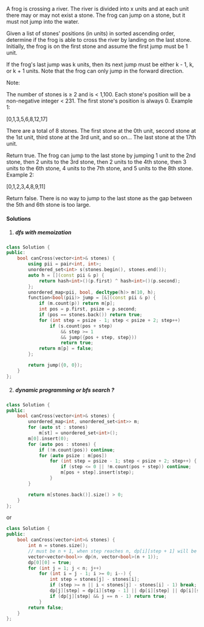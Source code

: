 A frog is crossing a river. The river is divided into x units and at each unit there may or may not exist a stone. The frog can jump on a stone, but it must not jump into the water.

Given a list of stones' positions (in units) in sorted ascending order, determine if the frog is able to cross the river by landing on the last stone. Initially, the frog is on the first stone and assume the first jump must be 1 unit.

If the frog's last jump was k units, then its next jump must be either k - 1, k, or k + 1 units. Note that the frog can only jump in the forward direction.

Note:

The number of stones is ≥ 2 and is < 1,100.
Each stone's position will be a non-negative integer < 231.
The first stone's position is always 0.
Example 1:

[0,1,3,5,6,8,12,17]

There are a total of 8 stones.
The first stone at the 0th unit, second stone at the 1st unit,
third stone at the 3rd unit, and so on...
The last stone at the 17th unit.

Return true. The frog can jump to the last stone by jumping 
1 unit to the 2nd stone, then 2 units to the 3rd stone, then 
2 units to the 4th stone, then 3 units to the 6th stone, 
4 units to the 7th stone, and 5 units to the 8th stone.
Example 2:

[0,1,2,3,4,8,9,11]

Return false. There is no way to jump to the last stone as 
the gap between the 5th and 6th stone is too large.


#### Solutions


1. ##### dfs with memoization

```cpp
class Solution {
public:
    bool canCross(vector<int>& stones) {
        using pii = pair<int, int>;
        unordered_set<int> s(stones.begin(), stones.end());
        auto h = [](const pii & p) {
            return hash<int>()(p.first) ^ hash<int>()(p.second);
        };
        unordered_map<pii, bool, decltype(h)> m(10, h);
        function<bool(pii)> jump = [&](const pii & p) {
            if (m.count(p)) return m[p];
            int pos = p.first, psize = p.second;
            if (pos == stones.back()) return true;
            for (int step = psize - 1; step < psize + 2; step++)
                if (s.count(pos + step)
                    && step >= 1
                    && jump({pos + step, step}))
                    return true;
            return m[p] = false;
        };

        return jump({0, 0});
    }
};
```

2. ##### dynamic programming or bfs search ?

```cpp
class Solution {
public:
    bool canCross(vector<int>& stones) {
        unordered_map<int, unordered_set<int>> m;
        for (auto st : stones)
            m[st] = unordered_set<int>();
        m[0].insert(0);
        for (auto pos : stones) {
            if (!m.count(pos)) continue;
            for (auto psize : m[pos])
                for (int step = psize - 1; step < psize + 2; step++) {
                    if (step <= 0 || !m.count(pos + step)) continue;
                    m[pos + step].insert(step);
                }
        }

        return m[stones.back()].size() > 0;
    }
};
```

or

```cpp
class Solution {
public:
    bool canCross(vector<int>& stones) {
        int n = stones.size();
        // must be n + 1, when step reaches n, dp[i][step + 1] will be outofbound, cuase undefined behavior
        vector<vector<bool>> dp(n, vector<bool>(n + 1));
        dp[0][0] = true;
        for (int j = 1; j < n; j++)
            for (int i = j - 1; i >= 0; i--) {
                int step = stones[j] - stones[i];
                if (step >= n || i < stones[j] - stones[i] - 1) break;
                dp[j][step] = dp[i][step - 1] || dp[i][step] || dp[i][step + 1];
                if (dp[j][step] && j == n - 1) return true;
            }
        return false;
    }
};

```